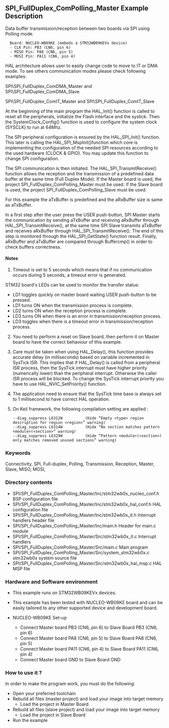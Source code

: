 ## <b>SPI_FullDuplex_ComPolling_Master Example Description</b>

Data buffer transmission/reception between two boards via SPI using Polling mode.

      Board: NUCLEO-WB09KE (embeds a STM32WB09KEVx device)
      - CLK Pin: PB3 (CN6, pin 6)
      - MISO Pin: PA8 (CN6, pin 5)
      - MOSI Pin: PA11 (CN6, pin 4)

HAL architecture allows user to easily change code to move to IT or DMA mode. 
To see others communication modes please check following examples:

SPI\SPI_FullDuplex_ComDMA_Master and SPI\SPI_FullDuplex_ComDMA_Slave

SPI\SPI_FullDuplex_ComIT_Master and SPI\SPI_FullDuplex_ComIT_Slave

At the beginning of the main program the HAL_Init() function is called to reset 
all the peripherals, initialize the Flash interface and the systick.
Then the SystemClock_Config() function is used to configure the system
clock (SYSCLK) to run at 64Mhz.

The SPI peripheral configuration is ensured by the HAL_SPI_Init() function.
This later is calling the HAL_SPI_MspInit()function which core is implementing
the configuration of the needed SPI resources according to the used hardware (CLOCK & 
GPIO). You may update this function to change SPI configuration.

The SPI communication is then initiated.
The HAL_SPI_TransmitReceive() function allows the reception and the 
transmission of a predefined data buffer at the same time (Full Duplex Mode).
If the Master board is used, the project SPI_FullDuplex_ComPolling_Master must be used.
If the Slave board is used, the project SPI_FullDuplex_ComPolling_Slave must be used.

For this example the aTxBuffer is predefined and the aRxBuffer size is same as aTxBuffer.

In a first step after the user press the USER push-button, SPI Master starts the
communication by sending aTxBuffer and receiving aRxBuffer through 
HAL_SPI_TransmitReceive(), at the same time SPI Slave transmits aTxBuffer 
and receives aRxBuffer through HAL_SPI_TransmitReceive(). 
The end of this step is monitored through the HAL_SPI_GetState() function
result.
Finally, aRxBuffer and aTxBuffer are compared through Buffercmp() in order to 
check buffers correctness.  

#### <b>Notes</b>

 1. Timeout is set to 5 seconds which means that if no communication occurs during 5 seconds,
    a timeout error is generated.

STM32 board's LEDs can be used to monitor the transfer status:

  - LD1 toggles quickly on master board waiting USER push-button to be pressed.
  - LD1 turns ON when the transmission process is complete.
  - LD2 turns ON when the reception process is complete.
  - LD3 turns ON when there is an error in transmission/reception process. 
  - LD3 toggles when there is a timeout error in transmission/reception process. 

 2. You need to perform a reset on Slave board, then perform it on Master board
    to have the correct behaviour of this example.

 3. Care must be taken when using HAL_Delay(), this function provides accurate delay (in milliseconds)
    based on variable incremented in SysTick ISR. This implies that if HAL_Delay() is called from
    a peripheral ISR process, then the SysTick interrupt must have higher priority (numerically lower)
    than the peripheral interrupt. Otherwise the caller ISR process will be blocked.
    To change the SysTick interrupt priority you have to use HAL_NVIC_SetPriority() function.
      
 4. The application need to ensure that the SysTick time base is always set to 1 millisecond
    to have correct HAL operation.

 5. On Keil framework, the following compilation setting are applied :
    
        --diag_suppress L6312W          (Hide “Empty <type> region description for region <region>” warning)
        --diag_suppress L6314W          (Hide “No section matches pattern <module>(<section>” warning)
        --diag_suppress L6329W          (Hide “Pattern <module>(<section>) only matches removed unused sections” warning)
    
### <b>Keywords</b>

Connectivity, SPI, Full-duplex, Polling, Transmission, Reception, Master, Slave, MISO, MOSI,

### <b>Directory contents</b>

  - SPI/SPI_FullDuplex_ComPolling_Master/Inc/stm32wb0x_nucleo_conf.h     BSP configuration file
  - SPI/SPI_FullDuplex_ComPolling_Master/Inc/stm32wb0x_hal_conf.h    HAL configuration file
  - SPI/SPI_FullDuplex_ComPolling_Master/Inc/stm32wb0x_it.h          Interrupt handlers header file
  - SPI/SPI_FullDuplex_ComPolling_Master/Inc/main.h                  Header for main.c module  
  - SPI/SPI_FullDuplex_ComPolling_Master/Src/stm32wb0x_it.c          Interrupt handlers
  - SPI/SPI_FullDuplex_ComPolling_Master/Src/main.c                  Main program
  - SPI/SPI_FullDuplex_ComPolling_Master/Src/system_stm32wb0x.c      stm32wb0x system source file
  - SPI/SPI_FullDuplex_ComPolling_Master/Src/stm32wb0x_hal_msp.c     HAL MSP file

### <b>Hardware and Software environment</b> 

  - This example runs on STM32WB09KEVx devices.

  - This example has been tested with NUCLEO-WB09KE board and can be
    easily tailored to any other supported device and development board.

  - NUCLEO-WB09KE Set-up
    - Connect Master board PB3 (CN6, pin 6) to Slave Board PB3 (CN6, pin 6)
    - Connect Master board PA8 (CN6, pin 5) to Slave Board PA8 (CN6, pin 5)
    - Connect Master board PA11 (CN6, pin 4) to Slave Board PA11 (CN6, pin 4)
    - Connect Master board GND  to Slave Board GND

### <b>How to use it ?</b>

In order to make the program work, you must do the following:

 - Open your preferred toolchain 
 - Rebuild all files (master project) and load your image into target memory
    - Load the project in Master Board
 - Rebuild all files (slave project) and load your image into target memory
    - Load the project in Slave Board
 - Run the example

